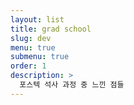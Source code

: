 ```yaml
---
layout: list
title: grad school 
slug: dev
menu: true
submenu: true
order: 1
description: >
  포스텍 석사 과정 중 느낀 점들  
---
```

